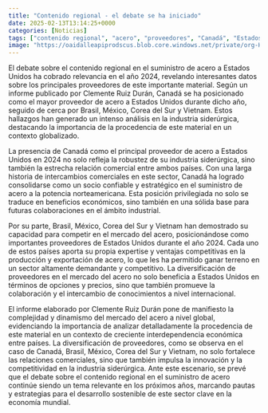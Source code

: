 ```yaml
---
title: "Contenido regional - el debate se ha iniciado"
date: 2025-02-13T13:14:25+0000
categories: [Noticias]
tags: ["contenido regional", "acero", "proveedores", "Canadá", "Estados Unidos", "industria siderúrgica", "mercado del acero"]
image: "https://oaidalleapiprodscus.blob.core.windows.net/private/org-HKmKxpuNw3Y88lm4EBrIPq0n/user-ZwiCXOggLL8ZNNKE2g7rXFmV/img-YZcY4OJ1pCQozynGZ5xd3o73.png?st=2025-02-13T12%3A14%3A25Z&se=2025-02-13T14%3A14%3A25Z&sp=r&sv=2024-08-04&sr=b&rscd=inline&rsct=image/png&skoid=d505667d-d6c1-4a0a-bac7-5c84a87759f8&sktid=a48cca56-e6da-484e-a814-9c849652bcb3&skt=2025-02-13T01%3A06%3A23Z&ske=2025-02-14T01%3A06%3A23Z&sks=b&skv=2024-08-04&sig=4t1FTUSvdVb6dSzyEFkZZDH2vdNTR0XLiwsQpE%2B8E/Y%3D"
---
```


El debate sobre el contenido regional en el suministro de acero a Estados Unidos ha cobrado relevancia en el año 2024, revelando interesantes datos sobre los principales proveedores de este importante material. Según un informe publicado por Clemente Ruiz Durán, Canadá se ha posicionado como el mayor proveedor de acero a Estados Unidos durante dicho año, seguido de cerca por Brasil, México, Corea del Sur y Vietnam. Estos hallazgos han generado un intenso análisis en la industria siderúrgica, destacando la importancia de la procedencia de este material en un contexto globalizado.

La presencia de Canadá como el principal proveedor de acero a Estados Unidos en 2024 no solo refleja la robustez de su industria siderúrgica, sino también la estrecha relación comercial entre ambos países. Con una larga historia de intercambios comerciales en este sector, Canadá ha logrado consolidarse como un socio confiable y estratégico en el suministro de acero a la potencia norteamericana. Esta posición privilegiada no solo se traduce en beneficios económicos, sino también en una sólida base para futuras colaboraciones en el ámbito industrial.

Por su parte, Brasil, México, Corea del Sur y Vietnam han demostrado su capacidad para competir en el mercado del acero, posicionándose como importantes proveedores de Estados Unidos durante el año 2024. Cada uno de estos países aporta su propia expertise y ventajas competitivas en la producción y exportación de acero, lo que les ha permitido ganar terreno en un sector altamente demandante y competitivo. La diversificación de proveedores en el mercado del acero no solo beneficia a Estados Unidos en términos de opciones y precios, sino que también promueve la colaboración y el intercambio de conocimientos a nivel internacional.

El informe elaborado por Clemente Ruiz Durán pone de manifiesto la complejidad y dinamismo del mercado del acero a nivel global, evidenciando la importancia de analizar detalladamente la procedencia de este material en un contexto de creciente interdependencia económica entre países. La diversificación de proveedores, como se observa en el caso de Canadá, Brasil, México, Corea del Sur y Vietnam, no solo fortalece las relaciones comerciales, sino que también impulsa la innovación y la competitividad en la industria siderúrgica. Ante este escenario, se prevé que el debate sobre el contenido regional en el suministro de acero continúe siendo un tema relevante en los próximos años, marcando pautas y estrategias para el desarrollo sostenible de este sector clave en la economía mundial.
    